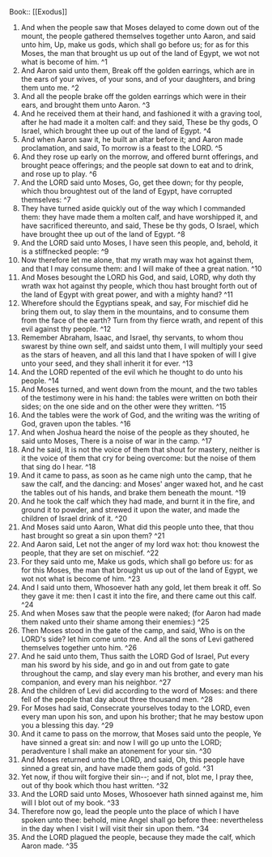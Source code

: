 Book:: [[Exodus]]
 1. And when the people saw that Moses delayed to come down out of the mount, the people gathered themselves together unto Aaron, and said unto him, Up, make us gods, which shall go before us; for as for this Moses, the man that brought us up out of the land of Egypt, we wot not what is become of him. ^1
 2. And Aaron said unto them, Break off the golden earrings, which are in the ears of your wives, of your sons, and of your daughters, and bring them unto me. ^2
 3. And all the people brake off the golden earrings which were in their ears, and brought them unto Aaron. ^3
 4. And he received them at their hand, and fashioned it with a graving tool, after he had made it a molten calf: and they said, These be thy gods, O Israel, which brought thee up out of the land of Egypt. ^4
 5. And when Aaron saw it, he built an altar before it; and Aaron made proclamation, and said, To morrow is a feast to the LORD. ^5
 6. And they rose up early on the morrow, and offered burnt offerings, and brought peace offerings; and the people sat down to eat and to drink, and rose up to play. ^6
 7. And the LORD said unto Moses, Go, get thee down; for thy people, which thou broughtest out of the land of Egypt, have corrupted themselves: ^7
 8. They have turned aside quickly out of the way which I commanded them: they have made them a molten calf, and have worshipped it, and have sacrificed thereunto, and said, These be thy gods, O Israel, which have brought thee up out of the land of Egypt. ^8
 9. And the LORD said unto Moses, I have seen this people, and, behold, it is a stiffnecked people: ^9
 10. Now therefore let me alone, that my wrath may wax hot against them, and that I may consume them: and I will make of thee a great nation. ^10
 11. And Moses besought the LORD his God, and said, LORD, why doth thy wrath wax hot against thy people, which thou hast brought forth out of the land of Egypt with great power, and with a mighty hand? ^11
 12. Wherefore should the Egyptians speak, and say, For mischief did he bring them out, to slay them in the mountains, and to consume them from the face of the earth? Turn from thy fierce wrath, and repent of this evil against thy people. ^12
 13. Remember Abraham, Isaac, and Israel, thy servants, to whom thou swarest by thine own self, and saidst unto them, I will multiply your seed as the stars of heaven, and all this land that I have spoken of will I give unto your seed, and they shall inherit it for ever. ^13
 14. And the LORD repented of the evil which he thought to do unto his people. ^14
 15. And Moses turned, and went down from the mount, and the two tables of the testimony were in his hand: the tables were written on both their sides; on the one side and on the other were they written. ^15
 16. And the tables were the work of God, and the writing was the writing of God, graven upon the tables. ^16
 17. And when Joshua heard the noise of the people as they shouted, he said unto Moses, There is a noise of war in the camp. ^17
 18. And he said, It is not the voice of them that shout for mastery, neither is it the voice of them that cry for being overcome: but the noise of them that sing do I hear. ^18
 19. And it came to pass, as soon as he came nigh unto the camp, that he saw the calf, and the dancing: and Moses' anger waxed hot, and he cast the tables out of his hands, and brake them beneath the mount. ^19
 20. And he took the calf which they had made, and burnt it in the fire, and ground it to powder, and strewed it upon the water, and made the children of Israel drink of it. ^20
 21. And Moses said unto Aaron, What did this people unto thee, that thou hast brought so great a sin upon them? ^21
 22. And Aaron said, Let not the anger of my lord wax hot: thou knowest the people, that they are set on mischief. ^22
 23. For they said unto me, Make us gods, which shall go before us: for as for this Moses, the man that brought us up out of the land of Egypt, we wot not what is become of him. ^23
 24. And I said unto them, Whosoever hath any gold, let them break it off. So they gave it me: then I cast it into the fire, and there came out this calf. ^24
 25. And when Moses saw that the people were naked; (for Aaron had made them naked unto their shame among their enemies:) ^25
 26. Then Moses stood in the gate of the camp, and said, Who is on the LORD's side? let him come unto me. And all the sons of Levi gathered themselves together unto him. ^26
 27. And he said unto them, Thus saith the LORD God of Israel, Put every man his sword by his side, and go in and out from gate to gate throughout the camp, and slay every man his brother, and every man his companion, and every man his neighbor. ^27
 28. And the children of Levi did according to the word of Moses: and there fell of the people that day about three thousand men. ^28
 29. For Moses had said, Consecrate yourselves today to the LORD, even every man upon his son, and upon his brother; that he may bestow upon you a blessing this day. ^29
 30. And it came to pass on the morrow, that Moses said unto the people, Ye have sinned a great sin: and now I will go up unto the LORD; peradventure I shall make an atonement for your sin. ^30
 31. And Moses returned unto the LORD, and said, Oh, this people have sinned a great sin, and have made them gods of gold. ^31
 32. Yet now, if thou wilt forgive their sin--; and if not, blot me, I pray thee, out of thy book which thou hast written. ^32
 33. And the LORD said unto Moses, Whosoever hath sinned against me, him will I blot out of my book. ^33
 34. Therefore now go, lead the people unto the place of which I have spoken unto thee: behold, mine Angel shall go before thee: nevertheless in the day when I visit I will visit their sin upon them. ^34
 35. And the LORD plagued the people, because they made the calf, which Aaron made. ^35
